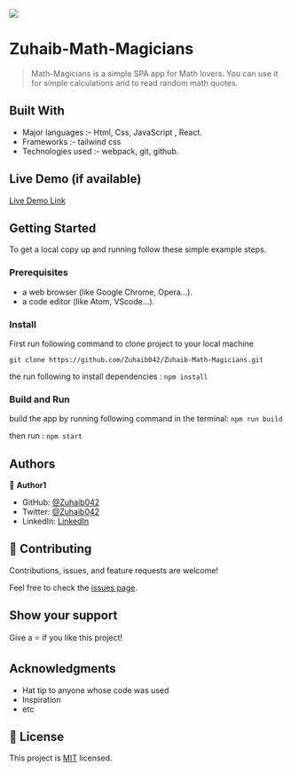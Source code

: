 ![](https://img.shields.io/badge/Microverse-blueviolet)

# Zuhaib-Math-Magicians

> Math-Magicians is a simple SPA app for Math lovers. You can use it for simple calculations and to read random math quotes.

## Built With

- Major languages :-
  Html, Css, JavaScript , React.
- Frameworks :-
  tailwind css
- Technologies used :-
  webpack, git, github.

## Live Demo (if available)

[Live Demo Link](https://guileless-biscuit-c68f5f.netlify.app)

## Getting Started

To get a local copy up and running follow these simple example steps.

### Prerequisites

- a web browser (like Google Chrome, Opera...).
- a code editor (like Atom, VScode...).

### Install
First run following command to clone project to your local machine

`git clone https://github.com/Zuhaib042/Zuhaib-Math-Magicians.git`

the run following to install dependencies : `npm install`

### Build and Run

build the app by running following command in the terminal: `npm run build`

then run : `npm start`

## Authors

👤 **Author1**

- GitHub: [@Zuhaib042](https://github.com/Zuhaib042)
- Twitter: [@Zuhaib042](https://twitter.com/Zuhaib042)
- LinkedIn: [LinkedIn](https://linkedin.com/in/linkedinhandle)

## 🤝 Contributing

Contributions, issues, and feature requests are welcome!

Feel free to check the [issues page](../../issues/).

## Show your support

Give a ⭐️ if you like this project!

## Acknowledgments

- Hat tip to anyone whose code was used
- Inspiration
- etc

## 📝 License

This project is [MIT](./LICENSE) licensed.
